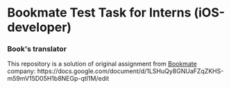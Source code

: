 # Bookmate Test Task for Interns (iOS-developer)
<h3>Book's translator</h3>
This repository is a solution of original assignment from <a href="URL">Bookmate</a> company: https://docs.google.com/document/d/1LSHuQy8GNUaFZqZKHS-m59mV15D05H1b8NEGp-qtI1M/edit

